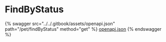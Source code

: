 # FindByStatus

{% swagger src="../../.gitbook/assets/openapi.json" path="/pet/findByStatus" method="get" %}
[openapi.json](../../.gitbook/assets/openapi.json)
{% endswagger %}
